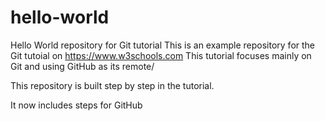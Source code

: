 # hello-world
Hello World repository for Git tutorial
This is an example repository for the Git tutoial on https://www.w3schools.com
This tutorial focuses mainly on Git and using GitHub as its remote/

This repository is built step by step in the tutorial.

It now includes steps for GitHub
